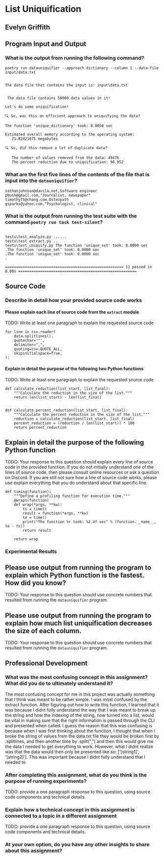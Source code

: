 # List Uniquification

## Evelyn Griffith

## Program Input and Output

### What is the output from running the following command?

`poetry run datauniquifier --approach dictionary --column 1 --data-file input/data.txt`

```The chosen approach to uniquify the file is: dictionary

The data file that contains the input is: input\data.txt


 The data file contains 50000 data values in it!

Let's do some uniquification!

🔍 So, was this an efficient approach to uniquifying the data?

The function 'unique_dictionary' took: 0.0050 sec

Estimated overall memory according to the operating system:
   21.82421875 megabytes

🔍 So, did this remove a lot of duplicate data?

   The number of values removed from the data: 49476
   The percent reduction due to uniquification: 98.952
```

### What are the first five lines of the contents of the file that is input into the `datauniquifier`?

```dana74@mahoney-perez.com,"Administrator, charities/voluntary organisations"
nathanjohnson@davila.net,Software engineer
pbush@gmail.com,"Journalist, newspaper"
timothy75@chang.com,Osteopath
gsparks@yahoo.com,"Psychologist, clinical"
```

### What is the output from running the test suite with the command `poetry run task test-silent`?

```collected 11 items

tests\test_analyze.py ......
tests\test_extract.py ..
tests\test_uniquify.py The function 'unique_set' took: 0.0000 sec
.The function 'unique_set' took: 0.0000 sec
.The function 'unique_set' took: 0.0000 sec
.

====================================================== 11 passed in 0.08s ====================================================== 
```

## Source Code

### Describe in detail how your provided source code works

#### Please explain each line of source code from the `extract` module

TODO: Write at least one paragraph to explain the requested source code

```
for line in csv.reader(
    data.splitlines(),
    quotechar='"',
    delimiter=",",
    quoting=csv.QUOTE_ALL,
    skipinitialspace=True,
):
```

#### Explain in detail the purpose of the following two Python functions

TODO: Write at least one paragraph to explain the requested source code

```
def calculate_reduction(list_start, list_final):
    """Calculate the reduction in the size of the list."""
    return len(list_start) - len(list_final)


def calculate_percent_reduction(list_start, list_final):
    """Calculate the percent reduction in the size of the list."""
    reduction = calculate_reduction(list_start, list_final)
    percent_reduction = (reduction / len(list_start)) * 100
    return percent_reduction
```

## Explain in detail the purpose of the following Python function

TODO: Your response to this question should explain every line of source code
in the provided function. If you do not initially understand one of the lines
of source code, then please consult online resources or ask a question on
Discord. If you are still not sure how a line of source code works, please use
explain everything that you do understand about that specific line.

```
def timing(function):
    """Define a profiling function for execution time."""
    @wraps(function)
    def wrap(*args, **kw):
        ts = time()
        result = function(*args, **kw)
        te = time()
        print("The function %r took: %2.4f sec" % (function.__name__, te - ts))
        return result

    return wrap
```

### Experimental Results

## Please use output from running the program to explain which Python function is the fastest. How did you know?

TODO: Your response to this question should use concrete numbers that resulted
from running the `datauniquifier` program.

## Please use output from running the program to explain how much list uniquification decreases the size of each column.

TODO: Your response to this question should use concrete numbers that resulted
from running the `datauniquifier` program.

## Professional Development

### What was the most confusing concept in this assignment? What did you do to ultimately understand it?

The most confusing concept for me in this project was actually something that I think was meant to be rather simple. I was most confused by the extract function. After figuring out how to write this function, I learned that it was because I didnt fully understand the way that I was meant to break up the string and how the indexing of the string, now turned into a list, would be vital in making sure that the right information is passed through the CLI and presented when called. I guess the reason that this was confusing is because when I was first thinking about the function, I thought that when I broke the string of values from the data.txt file they would be broken first by .splitlines, and then another time by .split(",") and then this would give me the data I needed to get everything to work. However, what I didnt realize was that the data would then only be presented like so: ['[string1]', '[string2]']. This was important because I didnt fully understand that I needed to 

### After completing this assignment, what do you think is the purpose of running experiments?

TODO: provide a one paragraph response to this question, using source code components and technical details.

### Explain how a technical concept in this assignment is connected to a topic in a different assignment

TODO: provide a one paragraph response to this question, using source code components and technical details.

### At your own option, do you have any other insights to share about this assignment?

